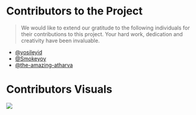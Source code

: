 # Contributors to the Project
>We would like to extend our gratitude to the following individuals for their contributions to this project. 
>Your hard work, dedication and creativity have been invaluable.

- [@yosileyid](https://github.com/yosileyid)
- [@Smokeyoy](https://github.com/Smokeyoy)
- [@the-amazing-atharva](https://github.com/the-amazing-atharva)

# Contributors Visuals
<a href="https://github.com/hasidicdevs/hdg-bot/graphs/contributors">
  <img src="https://contrib.rocks/image?repo=hasidicdevs/hdg-bot" />
</a>

<!-- gets auto-updated -->
